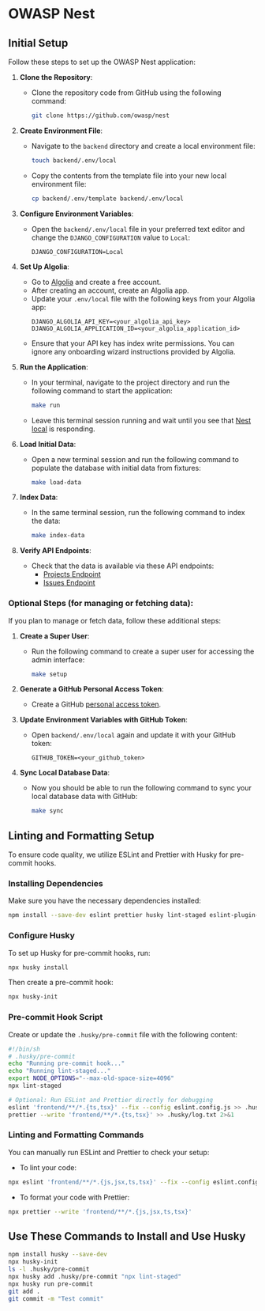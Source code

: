 # OWASP Nest

## Initial Setup

Follow these steps to set up the OWASP Nest application:

1. **Clone the Repository**:
   - Clone the repository code from GitHub using the following command:
     ```bash
     git clone https://github.com/owasp/nest
     ```

2. **Create Environment File**:
   - Navigate to the `backend` directory and create a local environment file:
     ```bash
     touch backend/.env/local
     ```
   - Copy the contents from the template file into your new local environment file:
     ```bash
     cp backend/.env/template backend/.env/local
     ```

3. **Configure Environment Variables**:
   - Open the `backend/.env/local` file in your preferred text editor and change the `DJANGO_CONFIGURATION` value to `Local`:
     ```plaintext
     DJANGO_CONFIGURATION=Local
     ```

4. **Set Up Algolia**:
   - Go to [Algolia](https://www.algolia.com/) and create a free account.
   - After creating an account, create an Algolia app.
   - Update your `.env/local` file with the following keys from your Algolia app:
     ```plaintext
     DJANGO_ALGOLIA_API_KEY=<your_algolia_api_key>
     DJANGO_ALGOLIA_APPLICATION_ID=<your_algolia_application_id>
     ```
   - Ensure that your API key has index write permissions. You can ignore any onboarding wizard instructions provided by Algolia.

5. **Run the Application**:
   - In your terminal, navigate to the project directory and run the following command to start the application:
     ```bash
     make run
     ```
   - Leave this terminal session running and wait until you see that [Nest local](http://localhost:8000/api/v1) is responding.

6. **Load Initial Data**:
   - Open a new terminal session and run the following command to populate the database with initial data from fixtures:
     ```bash
     make load-data
     ```

7. **Index Data**:
   - In the same terminal session, run the following command to index the data:
     ```bash
     make index-data
     ```

8. **Verify API Endpoints**:
   - Check that the data is available via these API endpoints:
     - [Projects Endpoint](http://localhost:8000/api/v1/owasp/search/project)
     - [Issues Endpoint](http://localhost:8000/api/v1/owasp/search/issue)

### Optional Steps (for managing or fetching data):

If you plan to manage or fetch data, follow these additional steps:

1. **Create a Super User**:
   - Run the following command to create a super user for accessing the admin interface:
     ```bash
     make setup
     ```

2. **Generate a GitHub Personal Access Token**:
   - Create a GitHub [personal access token](https://docs.github.com/en/authentication/keeping-your-account-and-data-secure/managing-your-personal-access-tokens).

3. **Update Environment Variables with GitHub Token**:
   - Open `backend/.env/local` again and update it with your GitHub token:
     ```plaintext
     GITHUB_TOKEN=<your_github_token>
     ```

4. **Sync Local Database Data**:
   - Now you should be able to run the following command to sync your local database data with GitHub:
     ```bash
     make sync
     ```


## Linting and Formatting Setup

To ensure code quality, we utilize ESLint and Prettier with Husky for pre-commit hooks.

### Installing Dependencies

Make sure you have the necessary dependencies installed:

```bash
npm install --save-dev eslint prettier husky lint-staged eslint-plugin-react eslint-plugin-react-hooks @typescript-eslint/eslint-plugin @typescript-eslint/parser eslint-config-prettier eslint-plugin-prettier
```
### Configure Husky
To set up Husky for pre-commit hooks, run:

```bash
npx husky install
```
Then create a pre-commit hook:

```bash
npx husky-init
```

### Pre-commit Hook Script
Create or update the `.husky/pre-commit` file with the following content:

```bash
#!/bin/sh
# .husky/pre-commit
echo "Running pre-commit hook..."
echo "Running lint-staged..."
export NODE_OPTIONS="--max-old-space-size=4096"
npx lint-staged

# Optional: Run ESLint and Prettier directly for debugging
eslint 'frontend/**/*.{ts,tsx}' --fix --config eslint.config.js >> .husky/log.txt 2>&1
prettier --write 'frontend/**/*.{ts,tsx}' >> .husky/log.txt 2>&1
```


### Linting and Formatting Commands
You can manually run ESLint and Prettier to check your setup:
   - To lint your code:
```bash
npx eslint 'frontend/**/*.{js,jsx,ts,tsx}' --fix --config eslint.config.js
```

  - To format your code with Prettier:
```bash
npx prettier --write 'frontend/**/*.{js,jsx,ts,tsx}'
```


## Use These Commands to Install and Use Husky

```bash
npm install husky --save-dev
npx husky-init
ls -l .husky/pre-commit
npx husky add .husky/pre-commit "npx lint-staged"
npx husky run pre-commit
git add .
git commit -m "Test commit"
```

